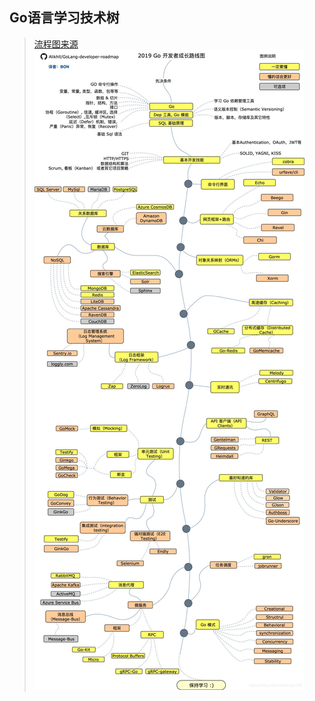 ## Go语言学习技术树

> [流程图来源](https://blog.csdn.net/anran186/article/details/90199812)
> ![Tree](./image/gotree.jpg)
